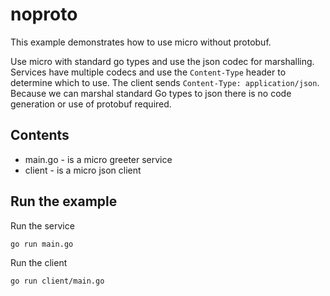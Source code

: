 # noproto

This example demonstrates how to use micro without protobuf.

Use micro with standard go types and use the json codec for marshalling. Services have multiple codecs and use the `Content-Type` 
header to determine which to use. The client sends `Content-Type: application/json`. Because we can marshal standard Go types to 
json there is no code generation or use of protobuf required.

## Contents

- main.go - is a micro greeter service
- client - is a micro json client

## Run the example

Run the service

```shell
go run main.go
```

Run the client

```shell
go run client/main.go
```
